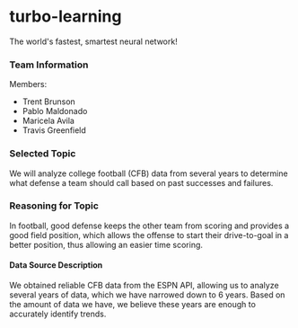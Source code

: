 # turbo-learning
The world's fastest, smartest neural network!

### Team Information 
Members: 
* Trent Brunson
* Pablo Maldonado 
* Maricela Avila 
* Travis Greenfield 

### Selected Topic 
We will analyze college football (CFB) data from several years to determine what defense a team should call based on past successes and failures. 

### Reasoning for Topic 
In football, good defense keeps the other team from scoring and provides a good field position, which allows the offense to start their drive-to-goal in a better position, thus allowing an easier time scoring. 

#### Data Source Description
We obtained reliable CFB data from the ESPN API, allowing us to analyze several years of data, which we have narrowed down to 6 years. Based on the amount of data we have, we believe these years are enough to accurately identify trends. 


